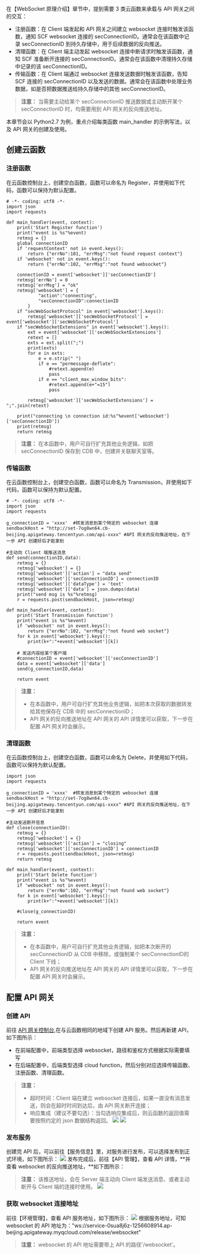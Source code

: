 在【WebSocket 原理介绍】章节中，提到需要 3 类云函数来承载与 API 网关之间的交互：
- 注册函数：在 Client 端发起和 API 网关之间建立 websocket 连接时触发该函数，通知 SCF websocket 连接的 secConnectionID。通常会在该函数中记录 secConnectionID 到持久存储中，用于后续数据的反向推送。
- 清理函数：在 Client 端主动发起 websocket 连接中断请求时触发该函数，通知 SCF 准备断开连接的 secConnectionID。通常会在该函数中清理持久存储中记录的该 secConnectionID。
- 传输函数：在 Client 端通过 websocket 连接发送数据时触发该函数，告知 SCF 连接的 secConnectionID 以及发送的数据。通常会在该函数中处理业务数据，如是否把数据推送给持久存储中的其他 secConnectionID。
> **注意：**
> 当需要主动给某个 secConnectionID 推送数据或主动断开某个 secConnectionID 时，均需要用到 API 网关的反向推送地址。

本章节会以 Python2.7 为例，重点介绍每类函数 main_handler 的示例写法，以及 API 网关的创建及使用。

## 创建云函数

### 注册函数

在云函数控制台上，创建空白函数，函数可以命名为 Register，并使用如下代码，函数可以保持为默认配置。

```
# -*- coding: utf8 -*-
import json
import requests

def main_handler(event, context):
    print('Start Register function')
    print("event is %s"%event)
    retmsg = {}
    global connectionID
    if 'requestContext' not in event.keys():
        return {"errNo":101, "errMsg":"not found request context"}
    if 'websocket' not in event.keys():
        return {"errNo":102, "errMsg":"not found websocket"}
        
    connectionID = event['websocket']['secConnectionID']
    retmsg['errNo'] = 0
    retmsg['errMsg'] = "ok" 
    retmsg['websocket'] = {
            "action":"connecting",
            "secConnectionID":connectionID
        }
    if "secWebSocketProtocol" in event['websocket'].keys():
        retmsg['websocket']['secWebSocketProtocol'] = event['websocket']['secWebSocketProtocol']
    if "secWebSocketExtensions" in event['websocket'].keys():
        ext = event['websocket']['secWebSocketExtensions']
        retext = []
        exts = ext.split(";")
        print(exts)
        for e in exts:
            e = e.strip(" ")
            if e == "permessage-deflate":
                #retext.append(e)
                pass
            if e == "client_max_window_bits":
                #retext.append(e+"=15")
                pass

        retmsg['websocket']['secWebSocketExtensions'] = ";".join(retext)
    
    print("connecting \n connection id:%s"%event['websocket']['secConnectionID'])
    print(retmsg)
    return retmsg
```
> **注意：**
> 在本函数中，用户可自行扩充其他业务逻辑，如把 secConnectionID 保存到 CDB 中，创建并关联聊天室等。

### 传输函数
在云函数控制台上，创建空白函数，函数可以命名为 Transmission，并使用如下代码，函数可以保持为默认配置。
```
# -*- coding: utf8 -*-
import json
import requests

g_connectionID = 'xxxx'  #转发消息到某个特定的 websocket 连接
sendbackHost = "http://set-7og8wn64.cb-beijing.apigateway.tencentyun.com/api-xxxx" #API 网关的反向推送地址，在下一步 API 创建好后才能拿到

#主动向 Client 端推送消息
def send(connectionID,data):
    retmsg = {}
    retmsg['websocket'] = {}
    retmsg['websocket']['action'] = "data send"
    retmsg['websocket']['secConnectionID'] = connectionID
    retmsg['websocket']['dataType'] = 'text'
    retmsg['websocket']['data'] = json.dumps(data)
    print("send msg is %s"%retmsg)
    r = requests.post(sendbackHost, json=retmsg)
    
def main_handler(event, context):
    print('Start Transmission function')
    print("event is %s"%event)
    if 'websocket' not in event.keys():
        return {"errNo":102, "errMsg":"not found web socket"}
    for k in event['websocket'].keys():
        print(k+":"+event['websocket'][k])

    # 发送内容给某个客户端
    #connectionID = event['websocket']['secConnectionID']
    data = event['websocket']['data']
    send(g_connectionID,data)

    return event
```
> **注意：**
> - 在本函数中，用户可自行扩充其他业务逻辑，如把本次获取的数据转发给其他保存在 CDB 中的 secConnectionID；
> - API 网关的反向推送地址在 API 网关的 API 详情里可以获取，下一步在配置 API 网关时会展示。

### 清理函数

在云函数控制台上，创建空白函数，函数可以命名为 Delete，并使用如下代码，函数可以保持为默认配置。
```
import json
import requests

g_connectionID = 'xxxx'  #转发消息到某个特定的 websocket 连接
sendbackHost = "http://set-7og8wn64.cb-beijing.apigateway.tencentyun.com/api-xxxx" #API 网关的反向推送地址，在下一步 API 创建好后才能拿到

#主动发送断开信息
def close(connectionID):
    retmsg = {}
    retmsg['websocket'] = {}
    retmsg['websocket']['action'] = "closing"
    retmsg['websocket']['secConnectionID'] = connectionID
    r = requests.post(sendbackHost, json=retmsg)
    return retmsg

def main_handler(event, context):
    print('Start Delete function')
    print("event is %s"%event)
    if 'websocket' not in event.keys():
        return {"errNo":102, "errMsg":"not found web socket"}
    for k in event['websocket'].keys():
        print(k+":"+event['websocket'][k])
        
    #close(g_connectionID)

    return event
```
> **注意：**
> - 在本函数中，用户可自行扩充其他业务逻辑，如把本次断开的 secConnectionID 从 CDB 中移除，或强制某个 secConnectionID的 Client 下线；
> - API 网关的反向推送地址在 API 网关的 API 详情里可以获取，下一步在配置 API 网关时会展示。

## 配置 API 网关
### 创建 API
前往 [API 网关控制台](https://console.cloud.tencent.com/apigateway/index?rid=8),在与云函数相同的地域下创建 API 服务。然后再新建 API，如下图所示：
- 在前端配置中，前端类型选择 websocket，路径和鉴权方式根据实际需要填写
- 在后端配置中，后端类型选择 cloud function，然后分别对应选择传输函数、注册函数、清理函数。
> **注意：**
> - 超时时间：Client 端在建立 websocket 连接后，如果一直没有消息发送，则会在超时时间到达后，由 API 网关断开连接；
> - 响应集成（建议不要勾选）：当勾选响应集成后，则云函数的返回值需要按照约定的 json 数据结构返回。
![](https://main.qcloudimg.com/raw/af3ab8fb9913ef0f391bb704a9798da7.png)
![](https://main.qcloudimg.com/raw/e350af206f3d6fab77774283d9ea3d40.png)

### 发布服务
创建完 API 后，可以前往【服务信息】里，对服务进行发布，可以选择发布到正式环境，如下图所示：
![](https://main.qcloudimg.com/raw/25cac411f73a735e481d31f965666e6d.png)
发布完成后，前往【API 管理】，查看 API 详情，**并查看 websocket 的反向推送地址，**如下图所示：
> **注意：**
> 该推送地址，会在 Server 端主动向 Client 端发送消息、或者主动断开与 Client 端的连接时使用。
![](https://main.qcloudimg.com/raw/8a5f79013046f66eba25aa10fc7f7986.png)

### 获取 websocket 连接地址
前往【环境管理】，查看 API 服务地址，如下图所示：
![](https://main.qcloudimg.com/raw/48b5e37072da95df2238ec3cd2eec504.png)
根据服务地址，可知 websocket 的 API 地址为："ws://service-0sua8j6z-1256608914.ap-beijing.apigateway.myqcloud.com/release/websocket"
> **注意：**
> websocket 的 API 地址需要带上 API 的路径'/websocket'。
